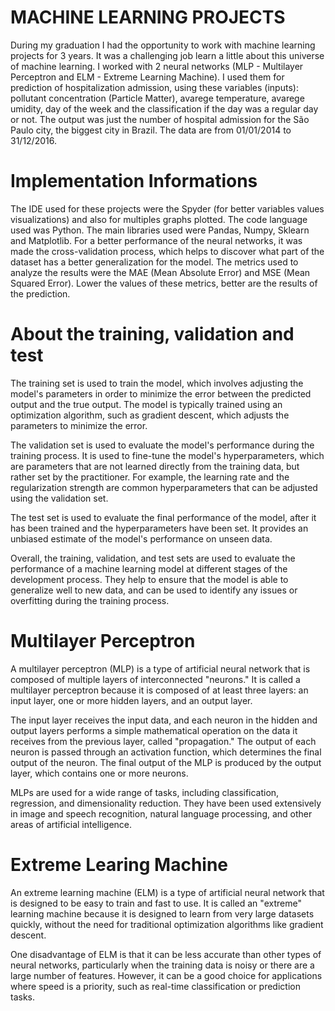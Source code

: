 # MACHINE LEARNING PROJECTS

During my graduation I had the opportunity to work with machine learning projects for 3 years. It was a challenging job learn a little about this universe of machine learning. I worked with 2 neural networks (MLP - Multilayer Perceptron and ELM - Extreme Learning Machine). I used them for prediction of hospitalization admission, using these variables (inputs): pollutant concentration (Particle Matter), avarege temperature, avarege umidity, day of the week and the classification if the day was a regular day or not. The output was just the number of hospital admission for the São Paulo city, the biggest city in Brazil. The data are from 01/01/2014 to 31/12/2016.

# Implementation Informations

The IDE used for these projects were the Spyder (for better variables values visualizations) and also for multiples graphs plotted. The code language used was Python. The main libraries used were Pandas, Numpy, Sklearn and Matplotlib. For a better performance of the neural networks, it was made the cross-validation process, which helps to discover what part of the dataset has a better generalization for the model. The metrics used to analyze the results were the MAE (Mean Absolute Error) and MSE (Mean Squared Error). Lower the values of these metrics, better are the results of the prediction.

# About the training, validation and test
The training set is used to train the model, which involves adjusting the model's parameters in order to minimize the error between the predicted output and the true output. The model is typically trained using an optimization algorithm, such as gradient descent, which adjusts the parameters to minimize the error.

The validation set is used to evaluate the model's performance during the training process. It is used to fine-tune the model's hyperparameters, which are parameters that are not learned directly from the training data, but rather set by the practitioner. For example, the learning rate and the regularization strength are common hyperparameters that can be adjusted using the validation set.

The test set is used to evaluate the final performance of the model, after it has been trained and the hyperparameters have been set. It provides an unbiased estimate of the model's performance on unseen data.

Overall, the training, validation, and test sets are used to evaluate the performance of a machine learning model at different stages of the development process. They help to ensure that the model is able to generalize well to new data, and can be used to identify any issues or overfitting during the training process.

# Multilayer Perceptron
A multilayer perceptron (MLP) is a type of artificial neural network that is composed of multiple layers of interconnected "neurons." It is called a multilayer perceptron because it is composed of at least three layers: an input layer, one or more hidden layers, and an output layer.

The input layer receives the input data, and each neuron in the hidden and output layers performs a simple mathematical operation on the data it receives from the previous layer, called "propagation." The output of each neuron is passed through an activation function, which determines the final output of the neuron. The final output of the MLP is produced by the output layer, which contains one or more neurons.

MLPs are used for a wide range of tasks, including classification, regression, and dimensionality reduction. They have been used extensively in image and speech recognition, natural language processing, and other areas of artificial intelligence.

# Extreme Learing Machine
An extreme learning machine (ELM) is a type of artificial neural network that is designed to be easy to train and fast to use. It is called an "extreme" learning machine because it is designed to learn from very large datasets quickly, without the need for traditional optimization algorithms like gradient descent.

One disadvantage of ELM is that it can be less accurate than other types of neural networks, particularly when the training data is noisy or there are a large number of features. However, it can be a good choice for applications where speed is a priority, such as real-time classification or prediction tasks.
